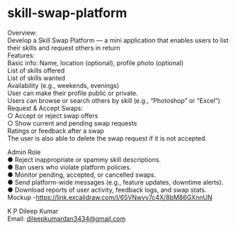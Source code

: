 # skill-swap-platform
Overview:  
Develop a Skill Swap Platform — a mini application that enables users to list their skills and request others in return  
Features:  
Basic info: Name, location (optional), profile photo (optional)  
List of skills offered  
List of skills wanted  
Availability (e.g., weekends, evenings)  
User can make their profile public or private.  
Users can browse or search others by skill (e.g., “Photoshop” or “Excel”)  
Request & Accept Swaps:  
○ Accept or reject swap offers  
○ Show current and pending swap requests  
Ratings or feedback after a swap  
The user is also able to delete the swap request if it is not accepted.  

Admin Role  
● Reject inappropriate or spammy skill descriptions.  
● Ban users who violate platform policies.  
● Monitor pending, accepted, or cancelled swaps.  
● Send platform-wide messages (e.g., feature updates, downtime alerts).  
● Download reports of user activity, feedback logs, and swap stats.  
Mockup -https://link.excalidraw.com/l/65VNwvy7c4X/8bM86GXnnUN  

K P Dileep Kumar  
Email: dileepkumardan3434@gmail.com  
